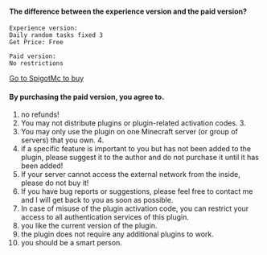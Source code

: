 #### The difference between the experience version and the paid version?
```
Experience version:
Daily random tasks fixed 3 
Get Price: Free

Paid version:
No restrictions
````
[Go to SpigotMc to buy](https://www.spigotmc.org/resources/96554/)

#### By purchasing the paid version, you agree to.
1. no refunds!
2. You may not distribute plugins or plugin-related activation codes. 3.
3. You may only use the plugin on one Minecraft server (or group of servers) that you own. 4.
4. if a specific feature is important to you but has not been added to the plugin, please suggest it to the author and do not purchase it until it has been added!
5. If your server cannot access the external network from the inside, please do not buy it!
6. If you have bug reports or suggestions, please feel free to contact me and I will get back to you as soon as possible.
7. In case of misuse of the plugin activation code, you can restrict your access to all authentication services of this plugin.
8. you like the current version of the plugin.
9. the plugin does not require any additional plugins to work.
10. you should be a smart person.